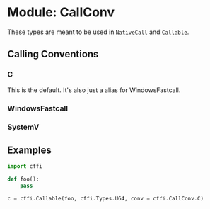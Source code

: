 # Module: CallConv

These types are meant to be used in [`NativeCall`](./objects-nativecall.md) and [`Callable`](./objects-callable.md).

## Calling Conventions

### C
This is the default. It's also just a alias for WindowsFastcall.

### WindowsFastcall

### SystemV

## Examples

```python
import cffi

def foo():
    pass

c = cffi.Callable(foo, cffi.Types.U64, conv = cffi.CallConv.C)
```
